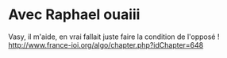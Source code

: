 # Avec Raphael ouaiii
Vasy, il m'aide, en vrai fallait juste faire la condition de l'opposé !  
http://www.france-ioi.org/algo/chapter.php?idChapter=648  
